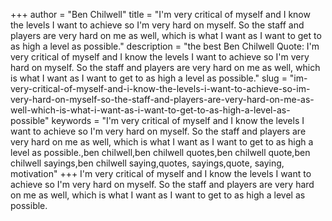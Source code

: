 +++
author = "Ben Chilwell"
title = "I'm very critical of myself and I know the levels I want to achieve so I'm very hard on myself. So the staff and players are very hard on me as well, which is what I want as I want to get to as high a level as possible."
description = "the best Ben Chilwell Quote: I'm very critical of myself and I know the levels I want to achieve so I'm very hard on myself. So the staff and players are very hard on me as well, which is what I want as I want to get to as high a level as possible."
slug = "im-very-critical-of-myself-and-i-know-the-levels-i-want-to-achieve-so-im-very-hard-on-myself-so-the-staff-and-players-are-very-hard-on-me-as-well-which-is-what-i-want-as-i-want-to-get-to-as-high-a-level-as-possible"
keywords = "I'm very critical of myself and I know the levels I want to achieve so I'm very hard on myself. So the staff and players are very hard on me as well, which is what I want as I want to get to as high a level as possible.,ben chilwell,ben chilwell quotes,ben chilwell quote,ben chilwell sayings,ben chilwell saying,quotes, sayings,quote, saying, motivation"
+++
I'm very critical of myself and I know the levels I want to achieve so I'm very hard on myself. So the staff and players are very hard on me as well, which is what I want as I want to get to as high a level as possible.
